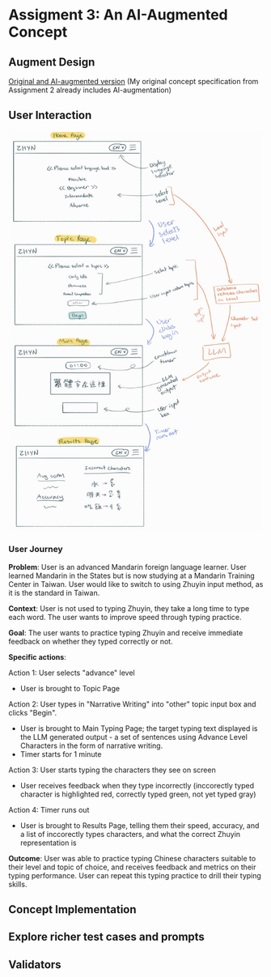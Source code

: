 # Assigment 3: An AI-Augmented Concept

## Augment Design

[Original and AI-augmented version](zhyn-llm.spec) (My original concept specification from Assignment 2 already includes AI-augmentation)

## User Interaction

![low-fi sketch with AI Augmented Concept](../../assets/low-fi-ai.jpg)

### User Journey

**Problem**: User is an advanced Mandarin foreign language learner. User learned Mandarin in the States but is now studying at a Mandarin Training Center in Taiwan. User would like to switch to using Zhuyin input method, as it is the standard in Taiwan.

**Context**: User is not used to typing Zhuyin, they take a long time to type each word. The user wants to improve speed through typing practice.

**Goal**: The user wants to practice typing Zhuyin and receive immediate feedback on whether they typed correctly or not.

**Specific actions**:

Action 1: User selects "advance" level

- User is brought to Topic Page

Action 2: User types in "Narrative Writing" into "other" topic input box and clicks "Begin".

- User is brought to Main Typing Page; the target typing text displayed is the LLM generated output - a set of sentences using Advance Level Characters in the form of narrative writing.
- Timer starts for 1 minute

Action 3: User starts typing the characters they see on screen

- User receives feedback when they type incorrectly (inccorectly typed character is highlighted red, correctly typed green, not yet typed gray)

Action 4: Timer runs out

- User is brought to Results Page, telling them their speed, accuracy, and a list of inccorectly types characters, and what the correct Zhuyin representation is

**Outcome**: User was able to practice typing Chinese characters suitable to their level and topic of choice, and receives feedback and metrics on their typing performance. User can repeat this typing practice to drill their typing skills.

## Concept Implementation

## Explore richer test cases and prompts

## Validators
